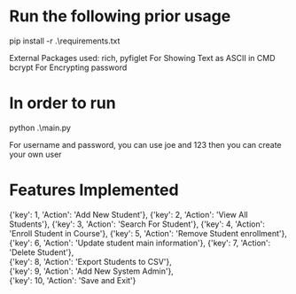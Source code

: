 # Run the following prior usage
pip install -r .\requirements.txt

External Packages used:
rich, pyfiglet For Showing Text as ASCII in CMD
bcrypt For Encrypting password

# In order to run
python .\main.py

For username and password, you can use joe and 123 then you can create your own user

# Features Implemented
{'key': 1, 'Action': 'Add New Student'}, 
{'key': 2, 'Action': 'View All Students'},
{'key': 3, 'Action': 'Search For Student'},
{'key': 4, 'Action': 'Enroll Student in Course'}, 
{'key': 5, 'Action': 'Remove Student enrollment'},
{'key': 6, 'Action': 'Update student main information'},
{'key': 7, 'Action': 'Delete Student'},            
{'key': 8, 'Action': 'Export Students to CSV'},      
{'key': 9, 'Action': 'Add New System Admin'},      
{'key': 10, 'Action': 'Save and Exit'}
